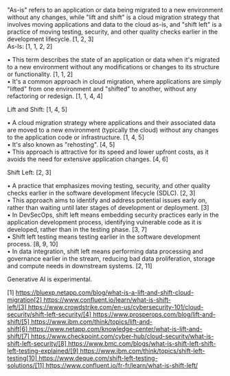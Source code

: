 "As-is" refers to an application or data being migrated to a new environment without any changes, while "lift and shift" is a cloud migration strategy that involves moving applications and data to the cloud as-is, and "shift left" is a practice of moving testing, security, and other quality checks earlier in the development lifecycle. [1, 2, 3]  
As-Is: [1, 1, 2, 2]  

• This term describes the state of an application or data when it's migrated to a new environment without any modifications or changes to its structure or functionality. [1, 1, 2]  
• It's a common approach in cloud migration, where applications are simply "lifted" from one environment and "shifted" to another, without any refactoring or redesign. [1, 1, 4, 4]  

Lift and Shift: [1, 4, 5]  

• A cloud migration strategy where applications and their associated data are moved to a new environment (typically the cloud) without any changes to the application code or infrastructure. [1, 4, 5]  
• It's also known as "rehosting". [4, 5]  
• This approach is attractive for its speed and lower upfront costs, as it avoids the need for extensive application changes. [4, 6]  

Shift Left: [2, 3]  

• A practice that emphasizes moving testing, security, and other quality checks earlier in the software development lifecycle (SDLC). [2, 3]  
• This approach aims to identify and address potential issues early on, rather than waiting until later stages of development or deployment. [3]  
• In DevSecOps, shift left means embedding security practices early in the application development process, identifying vulnerable code as it is developed, rather than in the testing phase. [3, 7]  
• Shift left testing means testing earlier in the software development process. [8, 9, 10]  
• In data integration, shift left means performing data processing and governance earlier in the stream, reducing bad data proliferation, storage and compute needs in downstream systems. [2, 11]  

Generative AI is experimental.

[1] https://bluexp.netapp.com/blog/what-is-a-lift-and-shift-cloud-migration[2] https://www.confluent.io/learn/what-is-shift-left/[3] https://www.crowdstrike.com/en-us/cybersecurity-101/cloud-security/shift-left-security/[4] https://www.prosperops.com/blog/lift-and-shift/[5] https://www.ibm.com/think/topics/lift-and-shift[6] https://www.netapp.com/knowledge-center/what-is-lift-and-shift/[7] https://www.checkpoint.com/cyber-hub/cloud-security/what-is-shift-left-security/[8] https://www.bmc.com/blogs/what-is-shift-left-shift-left-testing-explained/[9] https://www.ibm.com/think/topics/shift-left-testing[10] https://www.deque.com/shift-left-testing-solutions/[11] https://www.confluent.io/fr-fr/learn/what-is-shift-left/
